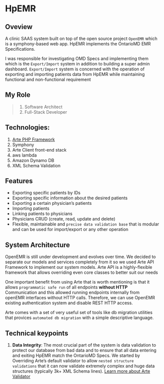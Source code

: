 # HpEMR

## Oveview
A clinic SAAS system built on top of the open source project `OpenEMR` which is a symphony-based web app. HpEMR implements the OntarioMD EMR Specifications. 

I was responsible for investigating OMD Specs and implementing them which is the `Export/Import` system in addition to building a super admin dashboard. `Export/Import` system is concerned with the operation of exporting and importing patients data from HpEMR while maintaining functional and non-functional requirement

## My Role
> 1. Software Architect
> 2. Full-Stack Developer

## Technologies:
1. [Arte PHP Framework](https://github.com/lawaty/Arte-Documentation)
2. Symphony
3. Arte Client front-end stack
4. aws lambda
5. Amazon Dynamo DB
6. XML Schema Validation

## Features
- Exporting specific patients by IDs
- Exporting specific information about the desired patients
- Exporting a certain physician’s patients
- Importing patients
- Linking patients to physicians
- Physicians CRUD (create, read, update and delete)
- Flexible, maintainable and `precise data validation base` that is modular and can be used for import/export or any other operation

## System Architecture
OpenEMR is still under development and evolves over time. We decided to separate our models and services completely from it so we used Arte API Framework to implement our system models. Arte API is a highly-flexible framework that allows overriding even core classes to better suit our needs

One important benefit from using Arte that is worth mentioning is that it allows `programmatic safe run` of all endpoints **without HTTP** Communication and this allowed running endpoints internally from openEMR interfaces without HTTP calls. Therefore, we can use OpenEMR existing authentication system and disable REST HTTP access.

Arte comes with a set of very useful set of tools like db migration utilities that provices `automated db migration` with a simple descriptive language.

## Technical keypoints
1. **Data Integrity**: The most crucial part of the system is data validation to protect our database from bad data and to ensure that all data entering and exiting HpEMR match the OntarioMD Specs. We started by Overriding Arte’s default validator to allow `nested structure validations` that it can now validate extremely complex and huge data structures (typically 3k+ XML Schema lines). [Learn more about Arte Validator](https://github.com/lawaty/Arte-Documentation)
